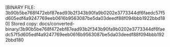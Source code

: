 [BINARY FILE: 3b90b5be768f472ebf87ead93b2f343b90fa9b0202e3773344df6faedc57f5d605edf4a9247769eeb0616b9563087be5da03deedf88f094bbb1922bbd180]
Stored copy: docs/converted-binary/3b90b5be768f472ebf87ead93b2f343b90fa9b0202e3773344df6faedc57f5d605edf4a9247769eeb0616b9563087be5da03deedf88f094bbb1922bbd180
